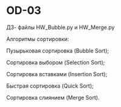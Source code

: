 # OD-03
ДЗ- файлы HW_Bubble.py и HW_Merge.py

 Алгоритмы сортировки:

Пузырьковая сортировка (Bubble Sort); 

Сортировка выбором (Selection Sort); 

Сортировка вставками (Insertion Sort); 

Быстрая сортировка (Quick Sort); 

Сортировка слиянием (Merge Sort).
